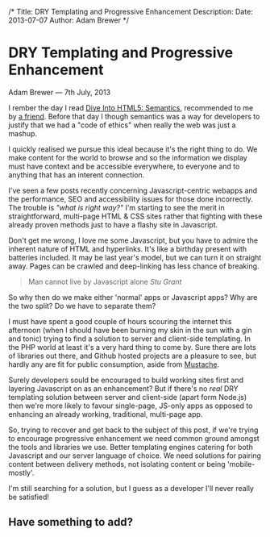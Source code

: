 /*
Title: DRY Templating and Progressive Enhancement
Description:
Date: 2013-07-07
Author: Adam Brewer
*/

# DRY Templating and Progressive Enhancement
<aside class="post-meta">Adam Brewer &mdash; <time datetime="2013-07-07">7th July, 2013</time></aside>

I rember the day I read <a href="http://diveintohtml5.info/semantics.html" target="_blank" title="Dive Into HTML5: Semantics">Dive Into HTML5: Semantics</a>, recommended to me by <a href="http://stugoo.co.uk" target="_blank" title="Stugoo">a friend</a>. Before that day I though semantics was a way for developers to justify that we had a "code of ethics" when really the web was just a mashup.

I quickly realised we pursue this ideal because it's the right thing to do. We make content for the world to browse and so the information we display must have context and be accessible everywhere, to everyone and to anything that has an interent connection.

I've seen a few posts recently concerning Javascript-centric webapps and the performance, SEO and accessibility issues for those done incorrectly. The trouble is *"what is right way?"* I'm starting to see the merit in straightforward, multi-page HTML &amp; CSS sites rather that fighting with these already proven methods just to have a flashy site in Javascript.

Don't get me wrong, I love me some Javascript, but you have to admire the inherent nature of HTML and hyperlinks. It's like a birthday present with batteries included. It may be last year's model, but we can turn it on straight away. Pages can be crawled and deep-linking has less chance of breaking.

> Man cannot live by Javascript alone
> <cite>Stu Grant</cite>

So why then do we make either 'normal' apps or Javascript apps? Why are the two split? Do we have to separate them?

I must have spent a good couple of hours scouring the internet this afternoon (when I should have been burning my skin in the sun with a gin and tonic) trying to find a solution to server and client-side templating. In the PHP world at least it's a very hard thing to come by. Sure there are lots of libraries out there, and Github hosted projects are a pleasure to see, but hardly any are fit for public consumption, aside from [Mustache](http://mustache.github.io/).

Surely developers sould be encouraged to build working sites first and layering Javascript on as an enhancement? But if there's no *real* DRY templating solution between server and client-side (apart form Node.js) then we're more likely to favour single-page, JS-only apps as opposed to enhancing an already working, traditional, multi-page app.

So, trying to recover and get back to the subject of this post, if we're trying to encourage progressive enhancement we need common ground amongst the tools and libraries we use. Better templating engines catering for both Javascript and our server language of choice. We need solutions for pairing content between delivery methods, not isolating content or being 'mobile-mostly'.

I'm still searching for a solution, but I guess as a developer I'll never really be satisfied!

## Have something to add?

<div class="disqus" id="disqus_thread"></div>
